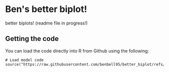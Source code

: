 # Ben's better biplot!

better biplots! (readme file in progress!)

## Getting the code

You can load the code directly into R from Github using the following:

```
# Load model code
source("https://raw.githubusercontent.com/benbell95/better_biplot/refs/heads/main/r/better_biplot.r")
```



